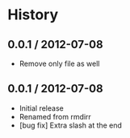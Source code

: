 # History

## 0.0.1 / 2012-07-08

- Remove only file as well



## 0.0.1 / 2012-07-08

- Initial release
- Renamed from rmdirr
- [bug fix] Extra slash at the end